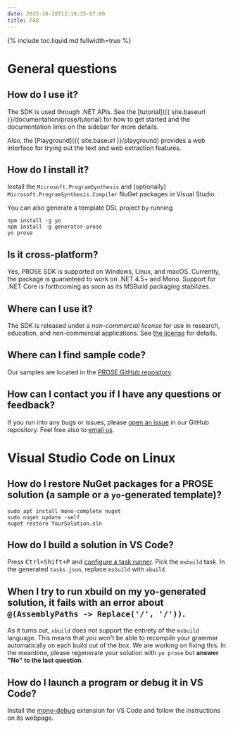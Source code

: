 ```yaml
---
date: 2015-10-28T12:19:15-07:00
title: FAQ
---
```

{% include toc.liquid.md fullwidth=true %}

# General questions

## How do I use it?

The SDK is used through .NET APIs.
See the [tutorial]({{ site.baseurl }}/documentation/prose/tutorial) for how to get
started and the documentation links on the sidebar for more details.

Also, the [Playground]({{ site.baseurl }}/playground) provides a web interface for trying
out the text and web extraction features.


## How do I install it?

Install the `Microsoft.ProgramSynthesis` and (optionally) `Microsoft.ProgramSynthesis.Compiler` NuGet packages in Visual Studio.

You can also generate a template DSL project by running

``` terminal
npm install -g yo
npm install -g generator-prose
yo prose
```

## Is it cross-platform?
Yes, PROSE SDK is supported on Windows, Linux, and macOS.
Currently, the package is guaranteed to work on .NET 4.5+ and Mono.
Support for .NET Core is forthcoming as soon as its MSBuild packaging stabilizes.


## Where can I use it?

The SDK is released under a _non-commercial license_ for use in
research, education, and non-commercial applications. See
[the license](https://prose-playground.cloudapp.net/data/SDKLicense.pdf)
for details.


## Where can I find sample code?

Our samples are located in the [PROSE GitHub repository](https://github.com/microsoft/prose).

## How can I contact you if I have any questions or feedback?

If you run into any bugs or issues, please [open an issue](https://github.com/microsoft/prose/issues) in our GitHub repository.
Feel free also to [email us](mailto:prose-contact@microsoft.com).

# Visual Studio Code on Linux

## How do I restore NuGet packages for a PROSE solution (a sample or a `yo`-generated template)?

``` terminal
sudo apt install mono-complete nuget
sudo nuget update -self
nuget restore YourSolution.sln
```

## How do I build a solution in VS Code?

Press <kbd>Ctrl+Shift+P</kbd> and [configure a task runner](https://code.visualstudio.com/docs/editor/tasks). Pick the `msbuild` task. In the generated `tasks.json`, replace `msbuild` with `xbuild`.

## When I try to run xbuild on my yo-generated solution, it fails with an error about `@(AssemblyPaths -> Replace('/', '/'))`.

As it turns out, `xbuild` does not support the entirety of the `msbuild` language. This means that you won't be able to recompile your grammar automatically on each build out of the box. We are working on fixing this. In the meantime, please regenerate your solution with `yo prose` but **answer "No" to the last question**.

## How do I launch a program or debug it in VS Code?

Install the [mono-debug](http://marketplace.visualstudio.com/items?itemName=ms-vscode.mono-debug) extension for VS Code and follow the instructions on its webpage.
